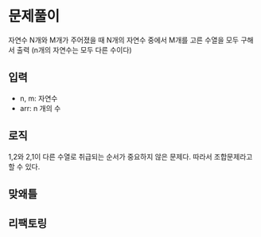 # 문제풀이

자연수 N개와 M개가 주어졌을 때 N개의 자연수 중에서 M개를 고른 수열을 모두 구해서 출력 (n개의 자연수는 모두 다른 수이다)

## 입력

- n, m: 자연수
- arr: n 개의 수

## 로직

1,2와 2,1이 다른 수열로 취급되는 순서가 중요하지 않은 문제다. 따라서 조합문제라고 할 수 있다.

## 맞왜틀

## 리팩토링
